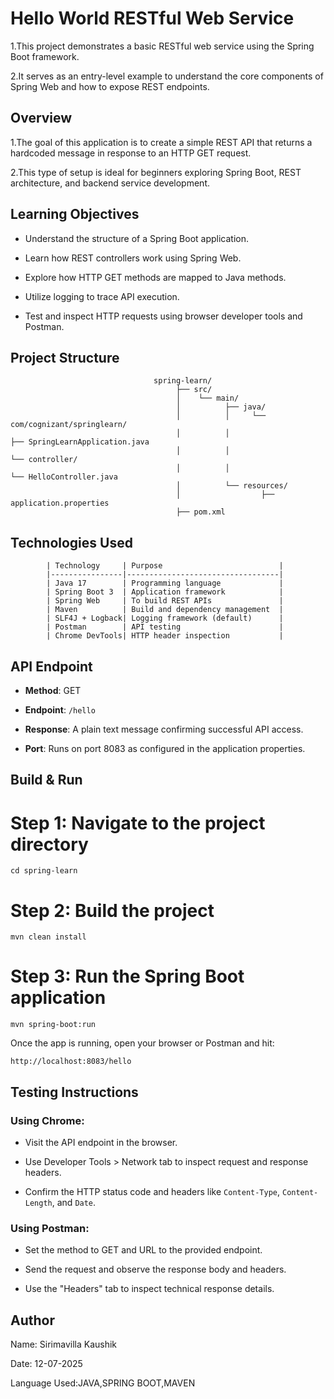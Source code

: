 #  Hello World RESTful Web Service

   1.This project demonstrates a basic RESTful web service using the Spring Boot framework. 
   
   2.It serves as an entry-level example to understand the core components of Spring Web and how to expose REST endpoints.


   ## Overview

   1.The goal of this application is to create a simple REST API that returns a hardcoded message in response to an HTTP GET request. 

   2.This type of setup is ideal for beginners exploring Spring Boot, REST architecture, and backend service development.


   ## Learning Objectives

   - Understand the structure of a Spring Boot application.

   - Learn how REST controllers work using Spring Web.

   - Explore how HTTP GET methods are mapped to Java methods.

   - Utilize logging to trace API execution.

   - Test and inspect HTTP requests using browser developer tools and Postman.


   ##  Project Structure

                                    spring-learn/
                                         ├── src/
                                         │    └── main/
                                         │          ├── java/
                                         │          │     └── com/cognizant/springlearn/
                                         │          │                           ├── SpringLearnApplication.java
                                         │          │                           └── controller/
                                         │          │                                     └── HelloController.java
                                         │          └── resources/
                                         │                  ├── application.properties
                                         ├── pom.xml
                                         

   ## Technologies Used

            | Technology     | Purpose                          |
            |----------------|----------------------------------|
            | Java 17        | Programming language             |
            | Spring Boot 3  | Application framework            |
            | Spring Web     | To build REST APIs               |
            | Maven          | Build and dependency management  |
            | SLF4J + Logback| Logging framework (default)      |
            | Postman        | API testing                      |
            | Chrome DevTools| HTTP header inspection           |

   ## API Endpoint

   - **Method**: GET  

   - **Endpoint**: `/hello`  

   - **Response**: A plain text message confirming successful API access.  

   - **Port**: Runs on port 8083 as configured in the application properties.



   ## Build & Run
 
   # Step 1: Navigate to the project directory

   `cd spring-learn`

   # Step 2: Build the project

   `mvn clean install`

   # Step 3: Run the Spring Boot application

   `mvn spring-boot:run`
 
   Once the app is running, open your browser or Postman and hit:


   `http://localhost:8083/hello`


   ## Testing Instructions

   ### Using Chrome:

   - Visit the API endpoint in the browser.

   - Use Developer Tools > Network tab to inspect request and response headers.

   - Confirm the HTTP status code and headers like `Content-Type`, `Content-Length`, and `Date`.

   ### Using Postman:

   - Set the method to GET and URL to the provided endpoint.

   - Send the request and observe the response body and headers.

   - Use the "Headers" tab to inspect technical response details.


   ## Author
   
   Name: Sirimavilla Kaushik
  
   Date: 12-07-2025
   
   Language Used:JAVA,SPRING BOOT,MAVEN

